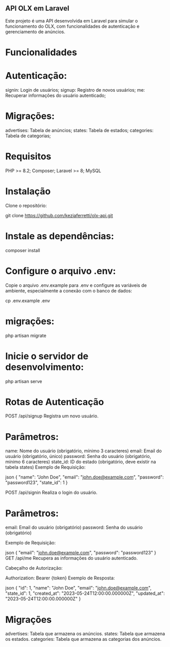 ## API OLX em Laravel
Este projeto é uma API desenvolvida em Laravel para simular o funcionamento do OLX, com funcionalidades de autenticação e gerenciamento de anúncios.

# Funcionalidades

# Autenticação:

signin: Login de usuários;
signup: Registro de novos usuários;
me: Recuperar informações do usuário autenticado;

# Migrações:

advertises: Tabela de anúncios;
states: Tabela de estados;
categories: Tabela de categorias;

# Requisitos
PHP >= 8.2;
Composer;
Laravel >= 8;
MySQL

# Instalação
Clone o repositório:

git clone https://github.com/keziaferretti/olx-api.git


# Instale as dependências:
composer install

# Configure o arquivo .env:
Copie o arquivo .env.example para .env e configure as variáveis de ambiente, especialmente a conexão com o banco de dados:

cp .env.example .env

# migrações:

php artisan migrate

# Inicie o servidor de desenvolvimento:

php artisan serve

# Rotas de Autenticação
POST /api/signup
Registra um novo usuário.

# Parâmetros:

name: Nome do usuário (obrigatório, mínimo 3 caracteres)
email: Email do usuário (obrigatório, único)
password: Senha do usuário (obrigatório, mínimo 6 caracteres)
state_id: ID do estado (obrigatório, deve existir na tabela states)
Exemplo de Requisição:

  json
  {
    "name": "John Doe",
    "email": "john.doe@example.com",
    "password": "password123",
    "state_id": 1
  }

POST /api/signin
Realiza o login do usuário.

# Parâmetros:

  email: Email do usuário (obrigatório)
  password: Senha do usuário (obrigatório)

Exemplo de Requisição:

  json
  {
    "email": "john.doe@example.com",
    "password": "password123"
  }
GET /api/me
Recupera as informações do usuário autenticado.

Cabeçalho de Autorização:

Authorization: Bearer {token}
Exemplo de Resposta:

  json
  {
    "id": 1,
    "name": "John Doe",
    "email": "john.doe@example.com",
    "state_id": 1,
    "created_at": "2023-05-24T12:00:00.000000Z",
    "updated_at": "2023-05-24T12:00:00.000000Z"
  }

# Migrações
advertises: Tabela que armazena os anúncios.
states: Tabela que armazena os estados.
categories: Tabela que armazena as categorias dos anúncios.
